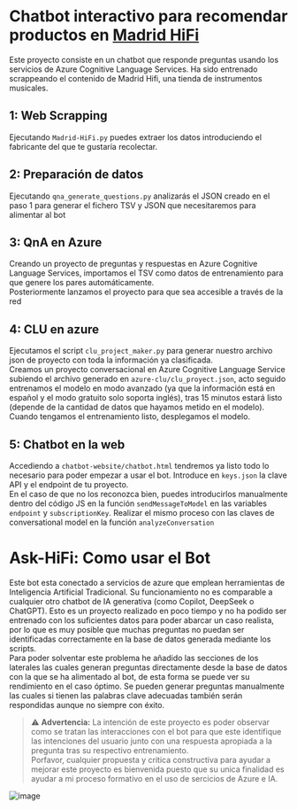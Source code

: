 # Chatbot interactivo para recomendar productos en [Madrid HiFi](https://www.madridhifi.com)
Este proyecto consiste en un chatbot que responde preguntas usando los servicios de Azure Cognitive Language Services. Ha sido entrenado scrappeando el contenido de Madrid Hifi, una tienda de instrumentos musicales.  
## 1: Web Scrapping
Ejecutando `Madrid-HiFi.py` puedes extraer los datos introduciendo el fabricante del que te gustaría recolectar.  
## 2: Preparación de datos
Ejecutando `qna_generate_questions.py` analizarás el JSON creado en el paso 1 para generar el fichero TSV y JSON que necesitaremos para alimentar al bot
## 3: QnA en Azure
Creando un proyecto de preguntas y respuestas en Azure Cognitive Language Services, importamos el TSV como datos de entrenamiento para que genere los pares automáticamente.  
Posteriormente lanzamos el proyecto para que sea accesible a través de la red
## 4: CLU en azure
Ejecutamos el script `clu_project_maker.py` para generar nuestro archivo json de proyecto con toda la información ya clasificada.  
Creamos un proyecto conversacional en Azure Cognitive Language Service subiendo el archivo generado en `azure-clu/clu_proyect.json`, acto seguido entrenamos el modelo en modo avanzado (ya que la información está en español y el modo gratuito solo soporta inglés), tras 15 minutos estará listo (depende de la cantidad de datos que hayamos metido en el modelo).  
Cuando tengamos el entrenamiento listo, desplegamos el modelo.
## 5: Chatbot en la web
Accediendo a `chatbot-website/chatbot.html` tendremos ya listo todo lo necesario para poder empezar a usar el bot. Introduce en `keys.json` la clave API y el endpoint de tu proyecto.  
En el caso de que no los reconozca bien, puedes introducirlos manualmente dentro del código JS en la función `sendMessageToModel` en las variables `endpoint` y `subscriptionKey`. Realizar el mismo proceso con las claves de conversational model en la función `analyzeConversation`

# Ask-HiFi: Como usar el Bot
Este bot esta conectado a servicios de azure que emplean herramientas de Inteligencia Artificial Tradicional. Su funcionamiento no es comparable a cualquier otro chatbot de IA generativa (como Copilot, DeepSeek o ChatGPT). Esto es un proyecto realizado en poco tiempo y no ha podido ser entrenado con los suficientes datos para poder abarcar un caso realista, por lo que es muy posible que muchas preguntas no puedan ser identificadas correctamente en la base de datos generada mediante los scripts.  
Para poder solventar este problema he añadido las secciones de los laterales las cuales generan preguntas directamente desde la base de datos con la que se ha alimentado al bot, de esta forma se puede ver su rendimiento en el caso óptimo. Se pueden generar preguntas manualmente las cuales si tienen las palabras clave adecuadas también serán respondidas aunque no siempre con éxito.  

> ⚠️ **Advertencia:**
La intención de este proyecto es poder observar como se tratan las interacciones con el bot para que este identifique las intenciones del usuario junto con una respuesta apropiada a la pregunta tras su respectivo entrenamiento.  
Porfavor, cualquier propuesta y critica constructiva para ayudar a mejorar este proyecto es bienvenida puesto que su unica finalidad es ayudar a mi proceso formativo en el uso de sercicios de Azure e IA.   


![image](https://github.com/user-attachments/assets/9440eff6-d445-4e25-974d-aa747f55057b)


